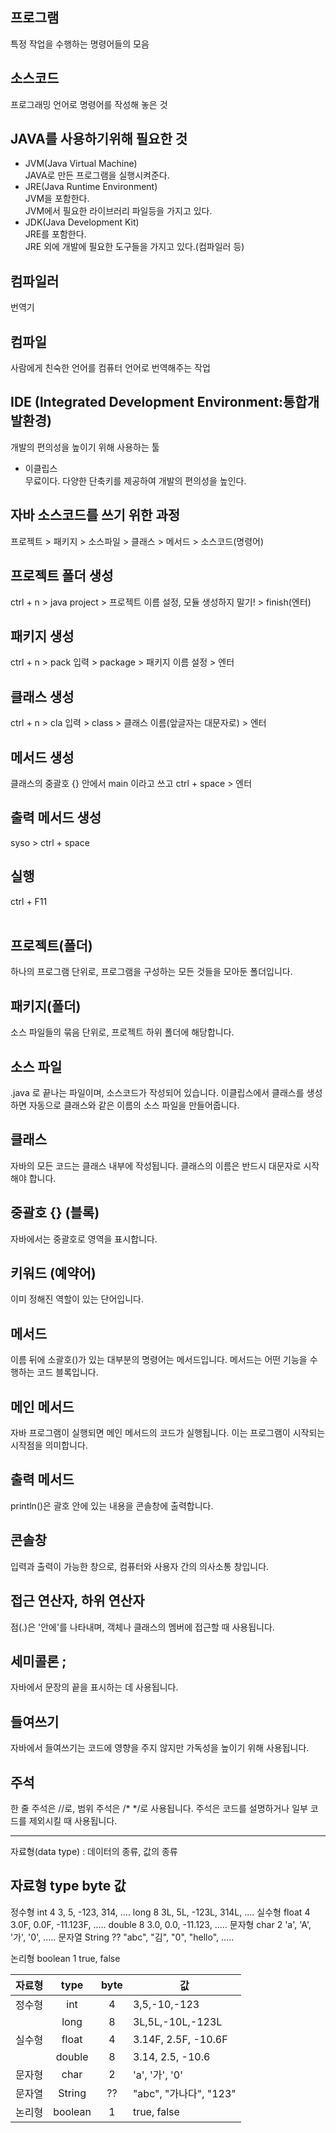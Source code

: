 ## 프로그램
특정 작업을 수행하는 명령어들의 모음

## 소스코드
프로그래밍 언어로 명령어를 작성해 놓은 것

## JAVA를 사용하기위해 필요한 것
- JVM(Java Virtual Machine) <br>
	JAVA로 만든 프로그램을 실행시켜준다.
- JRE(Java Runtime Environment) <br>
	JVM을 포함한다. <br>
	JVM에서 필요한 라이브러리 파일등을 가지고 있다.	
- JDK(Java Development Kit) <br>
	JRE를 포함한다. <br>
	JRE 외에 개발에 필요한 도구들을 가지고 있다.(컴파일러 등)

## 컴파일러
번역기

## 컴파일
사람에게 친숙한 언어를 컴퓨터 언어로 번역해주는 작업

## IDE (Integrated Development Environment:통합개발환경)
개발의 편의성을 높이기 위해 사용하는 툴
- 이클립스 <br>
무료이다. 다양한 단축키를 제공하여 개발의 편의성을 높인다.

## 자바 소스코드를 쓰기 위한 과정
프로젝트 > 패키지 > 소스파일 > 클래스 > 메서드 > 소스코드(명령어)


## 프로젝트 폴더 생성
ctrl + n > java project > 프로젝트 이름 설정, 모듈 생성하지 말기! > finish(엔터)

## 패키지 생성
ctrl + n > pack 입력 > package > 패키지 이름 설정 > 엔터

## 클래스 생성
ctrl + n > cla 입력 > class > 클래스 이름(앞글자는 대문자로) > 엔터

## 메서드 생성
클래스의 중괄호 {} 안에서 main 이라고 쓰고 ctrl + space > 엔터

## 출력 메서드 생성
syso > ctrl + space

## 실행
ctrl + F11 <br><br>

## 프로젝트(폴더)
하나의 프로그램 단위로, 프로그램을 구성하는 모든 것들을 모아둔 폴더입니다.

## 패키지(폴더)
소스 파일들의 묶음 단위로, 프로젝트 하위 폴더에 해당합니다.

## 소스 파일
.java 로 끝나는 파일이며, 소스코드가 작성되어 있습니다. 이클립스에서 클래스를 생성하면 자동으로 클래스와 같은 이름의 소스 파일을 만들어줍니다.

## 클래스
자바의 모든 코드는 클래스 내부에 작성됩니다. 클래스의 이름은 반드시 대문자로 시작해야 합니다.

## 중괄호 {} (블록)
자바에서는 중괄호로 영역을 표시합니다.

## 키워드 (예약어)
이미 정해진 역할이 있는 단어입니다.

## 메서드
이름 뒤에 소괄호()가 있는 대부분의 명령어는 메서드입니다. 메서드는 어떤 기능을 수행하는 코드 블록입니다.

## 메인 메서드
자바 프로그램이 실행되면 메인 메서드의 코드가 실행됩니다. 이는 프로그램이 시작되는 시작점을 의미합니다.

## 출력 메서드
println()은 괄호 안에 있는 내용을 콘솔창에 출력합니다.

## 콘솔창
입력과 출력이 가능한 창으로, 컴퓨터와 사용자 간의 의사소통 창입니다.

## 접근 연산자, 하위 연산자
점(.)은 '안에'를 나타내며, 객체나 클래스의 멤버에 접근할 때 사용됩니다.

## 세미콜론 ;
자바에서 문장의 끝을 표시하는 데 사용됩니다.

## 들여쓰기
자바에서 들여쓰기는 코드에 영향을 주지 않지만 가독성을 높이기 위해 사용됩니다.

## 주석
한 줄 주석은 //로, 범위 주석은 /* */로 사용됩니다. 주석은 코드를 설명하거나 일부 코드를 제외시킬 때 사용됩니다.

----

자료형(data type) : 데이터의 종류, 값의 종류

자료형	type	byte	값
--------------------------------------
정수형	int	4	3, 5, -123, 314, ....
	long	8	3L, 5L, -123L, 314L, ....
실수형	float	4	3.0F, 0.0F, -11.123F, .....
	double	8	3.0, 0.0, -11.123, .....
문자형	char	2	'a', 'A', '가', '0', .....
문자열	String	??	"abc", "김", "0", "hello", .....

논리형	boolean 1	true, false

|자료형|type|byte|값|
|----|:---:|:---:|----|
|정수형|int|4|3,5,-10,-123|
||long|8|3L,5L,-10L,-123L|
|실수형|float|4|3.14F, 2.5F, -10.6F|
||double|8|3.14, 2.5, -10.6|
|문자형|char|2|'a', '가', '0'|
|문자열|String|??|"abc", "가나다", "123"|
|논리형|boolean|1|true, false|

